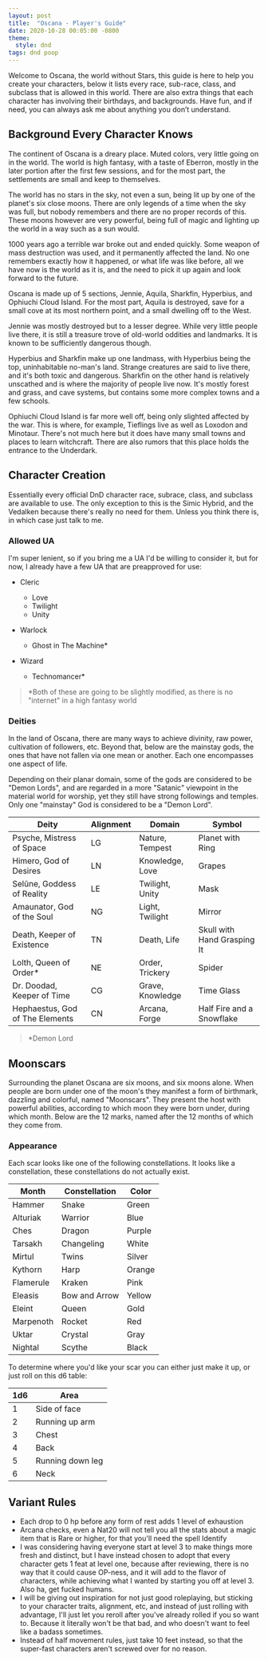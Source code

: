 ```yaml
---
layout: post
title:  "Oscana - Player's Guide"
date: 2020-10-28 00:05:00 -0800
theme:
  style: dnd
tags: dnd poop
---
```


Welcome to Oscana, the world without Stars, this guide is here to help you create your characters, below it lists every race, sub-race, class, and subclass that is allowed in this world. There are also extra things that each character has involving their birthdays, and backgrounds. Have fun, and if need, you can always ask me about anything you don’t understand.

## Background Every Character Knows

The continent of Oscana is a dreary place. Muted colors, very little going on in the world. The world is high fantasy, with a taste of Eberron, mostly in the later portion after the first few sessions, and for the most part, the settlements are small and keep to themselves.

The world has no stars in the sky, not even a sun, being lit up by one of the planet's six close moons. There are only legends of a time when the sky was full, but nobody remembers and there are no proper records of this. These moons however are very powerful, being full of magic and lighting up the world in a way such as a sun would.

1000 years ago a terrible war broke out and ended quickly. Some weapon of mass destruction was used, and it permanently affected the land. No one remembers exactly how it happened, or what life was like before, all we have now is the world as it is, and the need to pick it up again and look forward to the future.

Oscana is made up of 5 sections, Jennie, Aquila, Sharkfin, Hyperbius, and Ophiuchi Cloud Island. For the most part, Aquila is destroyed, save for a small cove at its most northern point, and a small dwelling off to the West.

Jennie was mostly destroyed but to a lesser degree. While very little people live there, it is still a treasure trove of old-world oddities and landmarks. It is known to be sufficiently dangerous though.

Hyperbius and Sharkfin make up one landmass, with Hyperbius being the top, uninhabitable no-man's land. Strange creatures are said to live there, and it's both toxic and dangerous. Sharkfin on the other hand is relatively unscathed and is where the majority of people live now. It's mostly forest and grass, and cave systems, but contains some more complex towns and a few schools.

Ophiuchi Cloud Island is far more well off, being only slighted affected by the war. This is where, for example, Tieflings live as well as Loxodon and Minotaur. There's not much here but it does have many small towns and places to learn witchcraft. There are also rumors that this place holds the entrance to the Underdark.

## Character Creation

Essentially every official DnD character race, subrace, class, and subclass are available to use. The only exception to this is the Simic Hybrid, and the Vedalken because there's really no need for them. Unless you think there is, in which case just talk to me.

### Allowed UA

I'm super lenient, so if you bring me a UA I'd be willing to consider it, but for now, I already have a few UA that are preapproved for use:

- Cleric

  - Love
  - Twilight
  - Unity

- Warlock

  - Ghost in The Machine*

- Wizard

  - Technomancer*

> *Both of these are going to be slightly modified, as there is no "internet" in a high fantasy world

### Deities

In the land of Oscana, there are many ways to achieve divinity, raw power, cultivation of followers, etc. Beyond that, below are the mainstay gods, the ones that have not fallen via one mean or another. Each one encompasses one aspect of life.

Depending on their planar domain, some of the gods are considered to be "Demon Lords", and are regarded in a more "Satanic" viewpoint in the material world for worship, yet they still have strong followings and temples. Only one "mainstay" God is considered to be a "Demon Lord".

| Deity                           | Alignment | Domain           | Symbol                      |
| ------------------------------- | --------- | ---------------- | --------------------------- |
| Psyche, Mistress of Space       | LG        | Nature, Tempest  | Planet with Ring            |
| Himero, God of Desires          | LN        | Knowledge, Love  | Grapes                      |
| Selûne, Goddess of Reality      | LE        | Twilight, Unity  | Mask                        |
| Amaunator, God of the Soul      | NG        | Light, Twilight  | Mirror                      |
| Death, Keeper of Existence      | TN        | Death, Life      | Skull with Hand Grasping It |
| Lolth, Queen of Order*          | NE        | Order, Trickery  | Spider                      |
| Dr. Doodad, Keeper of Time      | CG        | Grave, Knowledge | Time Glass                  |
| Hephaestus, God of The Elements | CN        | Arcana, Forge    | Half Fire and a Snowflake   |

> *Demon Lord

## Moonscars

Surrounding the planet Oscana are six moons, and six moons alone. When people are born under one of the moon's they manifest a form of birthmark, dazzling and colorful, named "Moonscars". They present the host with powerful abilities, according to which moon they were born under, during which month. Below are the 12 marks, named after the 12 months of which they come from.

### Appearance

Each scar looks like one of the following constellations. It looks like a constellation, these constellations do not actually exist.

| Month     | Constellation | Color  |
| --------- | ------------- | ------ |
| Hammer    | Snake         | Green  |
| Alturiak  | Warrior       | Blue   |
| Ches      | Dragon        | Purple |
| Tarsakh   | Changeling    | White  |
| Mirtul    | Twins         | Silver |
| Kythorn   | Harp          | Orange |
| Flamerule | Kraken        | Pink   |
| Eleasis   | Bow and Arrow | Yellow |
| Eleint    | Queen         | Gold   |
| Marpenoth | Rocket        | Red    |
| Uktar     | Crystal       | Gray   |
| Nightal   | Scythe        | Black  |

To determine where you'd like your scar you can either just make it up, or just roll on this d6 table:

| 1d6  | Area             |
| ---- | ---------------- |
| 1    | Side of face     |
| 2    | Running up arm   |
| 3    | Chest            |
| 4    | Back             |
| 5    | Running down leg |
| 6    | Neck             |

## Variant Rules

- Each drop to 0 hp before any form of rest adds 1 level of exhaustion
- Arcana checks, even a Nat20 will not tell you all the stats about a magic item that is Rare or higher, for that you'll need the spell Identify
- I was considering having everyone start at level 3 to make things more fresh and distinct, but I have instead chosen to adopt that every character gets 1 feat at level one, because after reviewing, there is no way that it could cause OP-ness, and it will add to the flavor of characters, while achieving what I wanted by starting you off at level 3. Also ha, get fucked humans.
- I will be giving out inspiration for not just good roleplaying, but sticking to your character traits, alignment, etc, and instead of just rolling with advantage, I'll just let you reroll after you've already rolled if you so want to. Because it literally won't be that bad, and who doesn't want to feel like a badass sometimes.
- Instead of half movement rules, just take 10 feet instead, so that the super-fast characters aren't screwed over for no reason.
